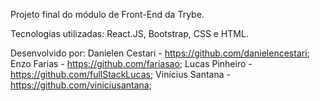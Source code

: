 Projeto final do módulo de Front-End da Trybe.

Tecnologias utilizadas: React.JS, Bootstrap, CSS e HTML.

Desenvolvido por: 
Danielen Cestari - https://github.com/danielencestari;
Enzo Farias - https://github.com/fariasao;
Lucas Pinheiro - https://github.com/fullStackLucas;
Vinícius Santana - https://github.com/viniciusantana;

